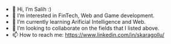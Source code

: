 - 👋 Hi, I’m Salih :)
- 👀 I’m interested in FinTech, Web and Game development.
- 🌱 I’m currently learning Arificial Intelligence and Web.
- 💞️ I’m looking to collaborate on the fields that I listed above.
- 📫 How to reach me: https://www.linkedin.com/in/skaragollu/

<!---
Arsenik1/Arsenik1 is a ✨ special ✨ repository because its `README.md` (this file) appears on your GitHub profile.
You can click the Preview link to take a look at your changes.
--->

